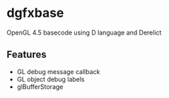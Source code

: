 # dgfxbase
OpenGL 4.5 basecode using D language and Derelict

## Features

  - GL debug message callback
  - GL object debug labels
  - glBufferStorage
